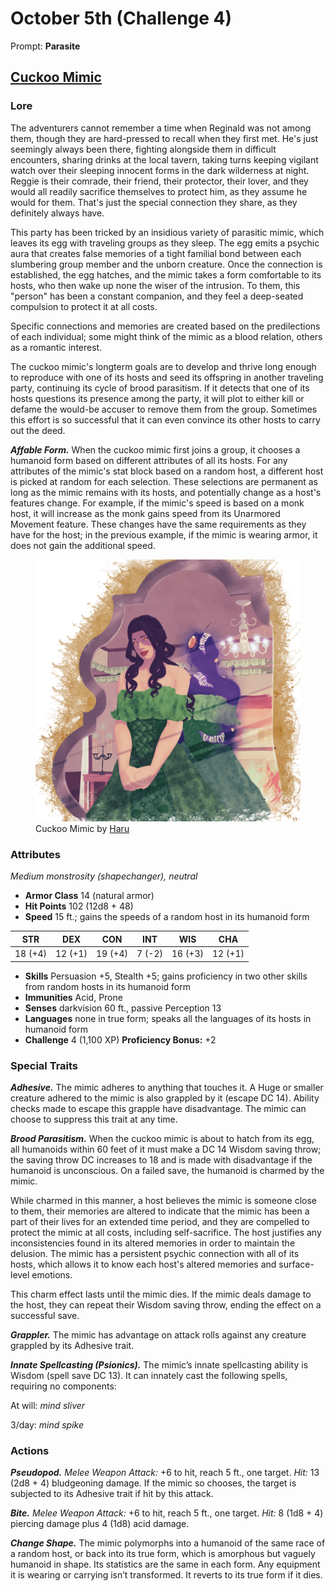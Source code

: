 # October 5th (Challenge 4)

Prompt: **Parasite**

## [Cuckoo Mimic](https://github.com/mpanighetti/dnd5e-monsters/blob/main/monstrosities/cuckoo-mimic.md)

### Lore

The adventurers cannot remember a time when Reginald was not among them, though they are hard-pressed to recall when they first met. He's just seemingly always been there, fighting alongside them in difficult encounters, sharing drinks at the local tavern, taking turns keeping vigilant watch over their sleeping innocent forms in the dark wilderness at night. Reggie is their comrade, their friend, their protector, their lover, and they would all readily sacrifice themselves to protect him, as they assume he would for them. That's just the special connection they share, as they definitely always have.

This party has been tricked by an insidious variety of parasitic mimic, which leaves its egg with traveling groups as they sleep. The egg emits a psychic aura that creates false memories of a tight familial bond between each slumbering group member and the unborn creature. Once the connection is established, the egg hatches, and the mimic takes a form comfortable to its hosts, who then wake up none the wiser of the intrusion. To them, this "person" has been a constant companion, and they feel a deep-seated compulsion to protect it at all costs.

Specific connections and memories are created based on the predilections of each individual; some might think of the mimic as a blood relation, others as a romantic interest.

The cuckoo mimic's longterm goals are to develop and thrive long enough to reproduce with one of its hosts and seed its offspring in another traveling party, continuing its cycle of brood parasitism. If it detects that one of its hosts questions its presence among the party, it will plot to either kill or defame the would-be accuser to remove them from the group. Sometimes this effort is so successful that it can even convince its other hosts to carry out the deed.

_**Affable Form.**_ When the cuckoo mimic first joins a group, it chooses a humanoid form based on different attributes of all its hosts. For any attributes of the mimic's stat block based on a random host, a different host is picked at random for each selection. These selections are permanent as long as the mimic remains with its hosts, and potentially change as a host's features change. For example, if the mimic's speed is based on a monk host, it will increase as the monk gains speed from its Unarmored Movement feature. These changes have the same requirements as they have for the host; in the previous example, if the mimic is wearing armor, it does not gain the additional speed.

<figure>
  <img src="https://github.com/mpanighetti/dnd5e-monsters/raw/main/monstrosities/cuckoo-mimic-haru.png" alt="Drawing of the cuckoo mimic, depicting a human woman in a green dress with her back to a mirror, which reflects a room including a chandelier, candelabra, and a fireplace, but the woman's reflection doesn't match her exactly; it has the same shape and dress, but the skin is a purple-black and there are eyes and mouths in random places throughout the creature's body." />
  <figcaption>Cuckoo Mimic by <a href="https://twitter.com/200dollarHaru">Haru</a></figcaption>
</figure>

### Attributes

_Medium monstrosity (shapechanger), neutral_

- **Armor Class** 14 (natural armor)
- **Hit Points** 102 (12d8 + 48)
- **Speed** 15 ft.; gains the speeds of a random host in its humanoid form

|  STR  |  DEX  |  CON  |  INT  |  WIS  |  CHA  |
|:-----:|:-----:|:-----:|:-----:|:-----:|:-----:|
|18 (+4)|12 (+1)|19 (+4)| 7 (-2)|16 (+3)|12 (+1)|

- **Skills** Persuasion +5, Stealth +5; gains proficiency in two other skills from random hosts in its humanoid form
- **Immunities** Acid, Prone
- **Senses** darkvision 60 ft., passive Perception 13
- **Languages** none in true form; speaks all the languages of its hosts in humanoid form
- **Challenge** 4 (1,100 XP) **Proficiency Bonus:** +2

### Special Traits

_**Adhesive.**_ The mimic adheres to anything that touches it. A Huge or smaller creature adhered to the mimic is also grappled by it (escape DC 14). Ability checks made to escape this grapple have disadvantage. The mimic can choose to suppress this trait at any time.

_**Brood Parasitism.**_ When the cuckoo mimic is about to hatch from its egg, all humanoids within 60 feet of it must make a DC 14 Wisdom saving throw; the saving throw DC increases to 18 and is made with disadvantage if the humanoid is unconscious. On a failed save, the humanoid is charmed by the mimic.

While charmed in this manner, a host believes the mimic is someone close to them, their memories are altered to indicate that the mimic has been a part of their lives for an extended time period, and they are compelled to protect the mimic at all costs, including self-sacrifice. The host justifies any inconsistencies found in its altered memories in order to maintain the delusion. The mimic has a persistent psychic connection with all of its hosts, which allows it to know each host's altered memories and surface-level emotions.

This charm effect lasts until the mimic dies. If the mimic deals damage to the host, they can repeat their Wisdom saving throw, ending the effect on a successful save.

_**Grappler.**_ The mimic has advantage on attack rolls against any creature grappled by its Adhesive trait.

_**Innate Spellcasting (Psionics).**_ The mimic’s innate spellcasting ability is Wisdom (spell save DC 13). It can innately cast the following spells, requiring no components:

At will: _mind sliver_

3/day: _mind spike_

### Actions

_**Pseudopod.**_ _Melee Weapon Attack:_ +6 to hit, reach 5 ft., one target. _Hit:_ 13 (2d8 + 4) bludgeoning damage. If the mimic so chooses, the target is subjected to its Adhesive trait if hit by this attack.

_**Bite.**_ _Melee Weapon Attack:_ +6 to hit, reach 5 ft., one target. _Hit:_ 8 (1d8 + 4) piercing damage plus 4 (1d8) acid damage.

_**Change Shape.**_ The mimic polymorphs into a humanoid of the same race of a random host, or back into its true form, which is amorphous but vaguely humanoid in shape. Its statistics are the same in each form. Any equipment it is wearing or carrying isn’t transformed. It reverts to its true form if it dies.
